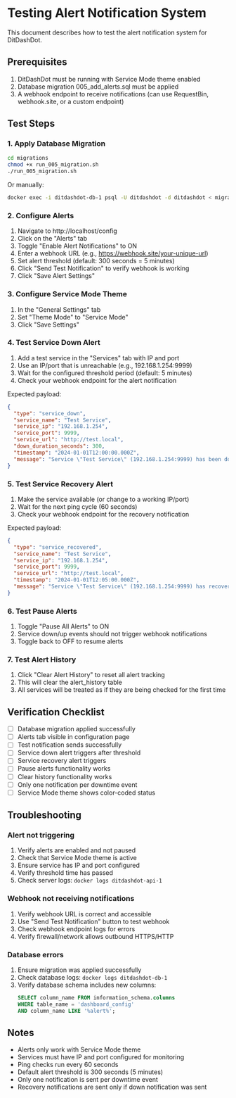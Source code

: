 # Testing Alert Notification System

This document describes how to test the alert notification system for DitDashDot.

## Prerequisites

1. DitDashDot must be running with Service Mode theme enabled
2. Database migration 005_add_alerts.sql must be applied
3. A webhook endpoint to receive notifications (can use RequestBin, webhook.site, or a custom endpoint)

## Test Steps

### 1. Apply Database Migration

```bash
cd migrations
chmod +x run_005_migration.sh
./run_005_migration.sh
```

Or manually:
```bash
docker exec -i ditdashdot-db-1 psql -U ditdashdot -d ditdashdot < migrations/005_add_alerts.sql
```

### 2. Configure Alerts

1. Navigate to http://localhost/config
2. Click on the "Alerts" tab
3. Toggle "Enable Alert Notifications" to ON
4. Enter a webhook URL (e.g., https://webhook.site/your-unique-url)
5. Set alert threshold (default: 300 seconds = 5 minutes)
6. Click "Send Test Notification" to verify webhook is working
7. Click "Save Alert Settings"

### 3. Configure Service Mode Theme

1. In the "General Settings" tab
2. Set "Theme Mode" to "Service Mode"
3. Click "Save Settings"

### 4. Test Service Down Alert

1. Add a test service in the "Services" tab with IP and port
2. Use an IP/port that is unreachable (e.g., 192.168.1.254:9999)
3. Wait for the configured threshold period (default: 5 minutes)
4. Check your webhook endpoint for the alert notification

Expected payload:
```json
{
  "type": "service_down",
  "service_name": "Test Service",
  "service_ip": "192.168.1.254",
  "service_port": 9999,
  "service_url": "http://test.local",
  "down_duration_seconds": 300,
  "timestamp": "2024-01-01T12:00:00.000Z",
  "message": "Service \"Test Service\" (192.168.1.254:9999) has been down for 300 seconds"
}
```

### 5. Test Service Recovery Alert

1. Make the service available (or change to a working IP/port)
2. Wait for the next ping cycle (60 seconds)
3. Check your webhook endpoint for the recovery notification

Expected payload:
```json
{
  "type": "service_recovered",
  "service_name": "Test Service",
  "service_ip": "192.168.1.254",
  "service_port": 9999,
  "service_url": "http://test.local",
  "timestamp": "2024-01-01T12:05:00.000Z",
  "message": "Service \"Test Service\" (192.168.1.254:9999) has recovered and is now up"
}
```

### 6. Test Pause Alerts

1. Toggle "Pause All Alerts" to ON
2. Service down/up events should not trigger webhook notifications
3. Toggle back to OFF to resume alerts

### 7. Test Alert History

1. Click "Clear Alert History" to reset all alert tracking
2. This will clear the alert_history table
3. All services will be treated as if they are being checked for the first time

## Verification Checklist

- [ ] Database migration applied successfully
- [ ] Alerts tab visible in configuration page
- [ ] Test notification sends successfully
- [ ] Service down alert triggers after threshold
- [ ] Service recovery alert triggers
- [ ] Pause alerts functionality works
- [ ] Clear history functionality works
- [ ] Only one notification per downtime event
- [ ] Service Mode theme shows color-coded status

## Troubleshooting

### Alert not triggering

1. Verify alerts are enabled and not paused
2. Check that Service Mode theme is active
3. Ensure service has IP and port configured
4. Verify threshold time has passed
5. Check server logs: `docker logs ditdashdot-api-1`

### Webhook not receiving notifications

1. Verify webhook URL is correct and accessible
2. Use "Send Test Notification" button to test webhook
3. Check webhook endpoint logs for errors
4. Verify firewall/network allows outbound HTTPS/HTTP

### Database errors

1. Ensure migration was applied successfully
2. Check database logs: `docker logs ditdashdot-db-1`
3. Verify database schema includes new columns:
   ```sql
   SELECT column_name FROM information_schema.columns 
   WHERE table_name = 'dashboard_config' 
   AND column_name LIKE '%alert%';
   ```

## Notes

- Alerts only work with Service Mode theme
- Services must have IP and port configured for monitoring
- Ping checks run every 60 seconds
- Default alert threshold is 300 seconds (5 minutes)
- Only one notification is sent per downtime event
- Recovery notifications are sent only if down notification was sent
